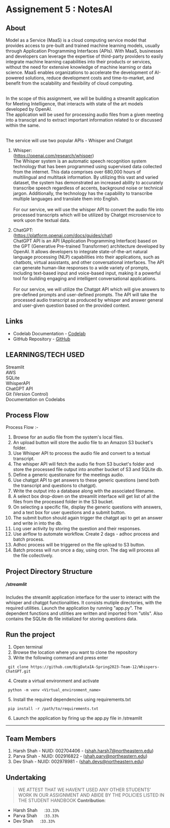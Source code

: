 # Assignement 5 : NotesAI


## About 

Model as a Service (MaaS) is a cloud computing service model that provides access to pre-built and trained machine learning models, usually through Application Programming Interfaces (APIs). With MaaS, businesses and developers can leverage the expertise of third-party providers to easily integrate machine learning capabilities into their products or services, without the need for extensive knowledge of machine learning or data science. MaaS enables organizations to accelerate the development of AI-powered solutions, reduce development costs and time-to-market, and benefit from the scalability and flexibility of cloud computing.<br><br>

In the scope of this assignment, we will be building a streamlit application for Meeting Intelligence, that interacts with state of the art models developed by OpenAI. <br>
The application will be used for processing audio files from a given meeting into a transcipt and to extract important information related to or discussed within the same.<br><br>

The service will use two popular APIs - Whisper and Chatgpt

1. Whisper:<br>
(https://openai.com/research/whisper) <br>
The Whisper system is an automatic speech recognition system technology that has been programmed using supervised data collected from the internet. This data comprises over 680,000 hours of multilingual and multitask information. By utilizing this vast and varied dataset, the system has demonstrated an increased ability to accurately transcribe speech regardless of accents, background noise or technical jargon. Additionally, the technology has the capability to transcribe multiple languages and translate them into English.<br><br>
For our service, we will use the whisper API to convert the audio file into processed transcripts which will be utilized by Chatgpt microservice to work upon the textual data.

2. ChatGPT:<br>
(https://platform.openai.com/docs/guides/chat) <br>
ChatGPT API is an API (Application Programming Interface) based on the GPT (Generative Pre-trained Transformer) architecture developed by OpenAI. It allows developers to integrate state-of-the-art natural language processing (NLP) capabilities into their applications, such as chatbots, virtual assistants, and other conversational interfaces. The API can generate human-like responses to a wide variety of prompts, including text-based input and voice-based input, making it a powerful tool for building engaging and intelligent conversational applications.<br><br>
For our service, we will utilize the Chatgpt API which will give answers to pre-defined prompts and user-defined prompts. The API will take the processed audio transcript as produced by whisper and answer general and user-given question based on the provided context. 




## Links
* Codelab Documentation - [Codelab](https://codelabs-preview.appspot.com/?file_id=1vdqyyXWdfmrKZww20KxfUh0Gximydyv3gAmIn1G1pTU/#0)
* GitHub Repository - [GitHub](https://github.com/BigDataIA-Spring2023-Team-12/NotesAI)


## LEARNINGS/TECH USED
Streamlit<br>
AWS<br>
SQLite<br>
WhisperAPI<br>
ChatGPT API<br>
Git (Version Control)<br>
Documentation on Codelabs<br>


## Process Flow

Process Flow :-

1. Browse for an audio file from the system's local files.
2. An upload button will store the audio file to an Amazon S3 bucket's folder.
3. Use Whisper API to process the audio file and convert to a textual transcript.
4. The whisper API will fetch the audio fie from S3 bucket's folder and store the processed file output into another bucket of S3 and SQLite db.
5. Define a generic questionaire for the meetings audio.
6. Use chatgpt API to get answers to these generic questions (send both the transcript and questions to chatgpt).
7. Write the output into a database along with the associated filename.
8. A select box drop-down on the streamlit interface will get list of all the files from the processed folder in the S3 bucket.
9. On selecting a specific file, display the generic questions with answers, and a text box for user questions and a submit button.
10. The submit button should again trigger the chatgpt api to get an answer and write in into the db.
11. Log user activity by storing the question and their responses.
12. Use airflow to automate workflow. Create 2 dags - adhoc process and batch process.
13. Adhoc process will be triggered on the file upload to S3 button.
14. Batch process will run once a day, using cron. The dag will process all the file collectively.



## Project Directory Structure


##### /streamlit
Includes the streamlit application interface for the user to interact with the whisper and chatgpt functionalities. It consists mutiple directories, with the required utilities. Launch the application by running "app.py". The dependent functions and utilities are written and imported from "utils". Also contains the SQLite db file initialized for storing questions data.  




## Run the project
1. Open terminal
2. Browse the location where you want to clone the repository
3. Write the following command and press enter 

````
 git clone https://github.com/BigDataIA-Spring2023-Team-12/Whispers-ChatGPT.git
 ````
 4. Create a virtual environment and activate
 ````
  python -m venv <Virtual_environment_name>
 ````
 5. Install the required dependencies using requirements.txt
 ````
  pip install -r /path/to/requirements.txt
 ````
6. Launch the application by firing up the app.py file in /streamlit




---
## Team Members
1. Harsh Shah - NUID: 002704406 - (shah.harsh7@northeastern.edu)
2. Parva Shah - NUID: 002916822 - (shah.parv@northeastern.edu)
3. Dev Shah - NUID: 002978981 - (shah.devs@northeastern.edu)



## Undertaking

> WE ATTEST THAT WE HAVEN’T USED ANY OTHER STUDENTS’ WORK IN OUR ASSIGNMENT AND ABIDE BY THE POLICIES LISTED IN THE STUDENT HANDBOOK
**Contribution**: 
*   Harsh Shah &emsp; :`33.33%`
*   Parva Shah &emsp; :`33.33%`
*   Dev Shah &emsp;   :`33.33%`